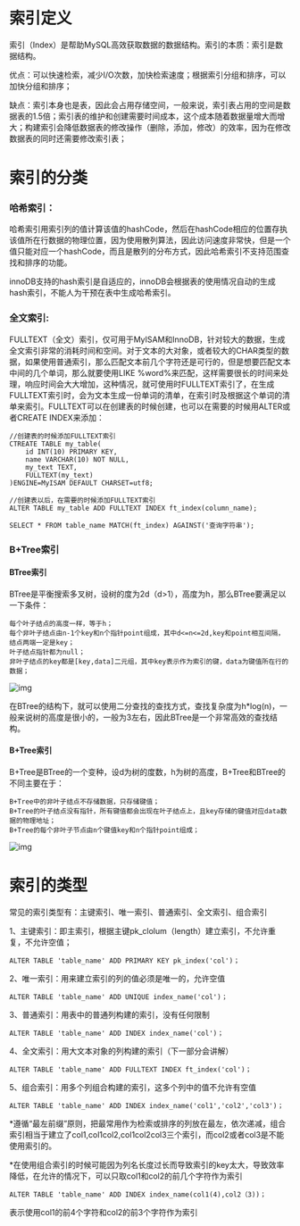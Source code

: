 # 索引定义

索引（Index）是帮助MySQL高效获取数据的数据结构。索引的本质：索引是数据结构。

优点：可以快速检索，减少I/O次数，加快检索速度；根据索引分组和排序，可以加快分组和排序；

缺点：索引本身也是表，因此会占用存储空间，一般来说，索引表占用的空间是数据表的1.5倍；索引表的维护和创建需要时间成本，这个成本随着数据量增大而增大；构建索引会降低数据表的修改操作（删除，添加，修改）的效率，因为在修改数据表的同时还需要修改索引表；

# 索引的分类

### **哈希索引：**

​		哈希索引用索引列的值计算该值的hashCode，然后在hashCode相应的位置存执该值所在行数据的物理位置，因为使用散列算法，因此访问速度非常快，但是一个值只能对应一个hashCode，而且是散列的分布方式，因此哈希索引不支持范围查找和排序的功能。

​		innoDB支持的hash索引是自适应的，innoDB会根据表的使用情况自动的生成hash索引，不能人为干预在表中生成哈希索引。

### **全文索引**:

​		FULLTEXT（全文）索引，仅可用于MyISAM和InnoDB，针对较大的数据，生成全文索引非常的消耗时间和空间。对于文本的大对象，或者较大的CHAR类型的数据，如果使用普通索引，那么匹配文本前几个字符还是可行的，但是想要匹配文本中间的几个单词，那么就要使用LIKE %word%来匹配，这样需要很长的时间来处理，响应时间会大大增加，这种情况，就可使用时FULLTEXT索引了，在生成FULLTEXT索引时，会为文本生成一份单词的清单，在索引时及根据这个单词的清单来索引。FULLTEXT可以在创建表的时候创建，也可以在需要的时候用ALTER或者CREATE INDEX来添加：

```mysql
//创建表的时候添加FULLTEXT索引
CTREATE TABLE my_table(
    id INT(10) PRIMARY KEY,
    name VARCHAR(10) NOT NULL,
    my_text TEXT,
    FULLTEXT(my_text)
)ENGINE=MyISAM DEFAULT CHARSET=utf8;

//创建表以后，在需要的时候添加FULLTEXT索引
ALTER TABLE my_table ADD FULLTEXT INDEX ft_index(column_name);
```

```mysql
SELECT * FROM table_name MATCH(ft_index) AGAINST('查询字符串');
```

### **B+Tree索引**

#### **BTree索引**

BTree是平衡搜索多叉树，设树的度为2d（d>1），高度为h，那么BTree要满足以一下条件：

    每个叶子结点的高度一样，等于h；
    每个非叶子结点由n-1个key和n个指针point组成，其中d<=n<=2d,key和point相互间隔，结点两端一定是key；
    叶子结点指针都为null；
    非叶子结点的key都是[key,data]二元组，其中key表示作为索引的键，data为键值所在行的数据；
![img](https://img-blog.csdn.net/20180411150103704)

在BTree的结构下，就可以使用二分查找的查找方式，查找复杂度为h*log(n)，一般来说树的高度是很小的，一般为3左右，因此BTree是一个非常高效的查找结构。

#### B+Tree索引

B+Tree是BTree的一个变种，设d为树的度数，h为树的高度，B+Tree和BTree的不同主要在于：

    B+Tree中的非叶子结点不存储数据，只存储键值；
    B+Tree的叶子结点没有指针，所有键值都会出现在叶子结点上，且key存储的键值对应data数据的物理地址；
    B+Tree的每个非叶子节点由n个键值key和n个指针point组成；


![img](https://img-blog.csdn.net/20180411151308606)

# 索引的类型

常见的索引类型有：主键索引、唯一索引、普通索引、全文索引、组合索引

1、主键索引：即主索引，根据主键pk_clolum（length）建立索引，不允许重复，不允许空值；

```mysql
ALTER TABLE 'table_name' ADD PRIMARY KEY pk_index('col')；
```

2、唯一索引：用来建立索引的列的值必须是唯一的，允许空值

```mysql
ALTER TABLE 'table_name' ADD UNIQUE index_name('col')；
```

3、普通索引：用表中的普通列构建的索引，没有任何限制

```mysql
ALTER TABLE 'table_name' ADD INDEX index_name('col')；
```

4、全文索引：用大文本对象的列构建的索引（下一部分会讲解）

```mysql
ALTER TABLE 'table_name' ADD FULLTEXT INDEX ft_index('col')；
```

5、组合索引：用多个列组合构建的索引，这多个列中的值不允许有空值

```mysql
ALTER TABLE 'table_name' ADD INDEX index_name('col1','col2','col3')；
```

*遵循“最左前缀”原则，把最常用作为检索或排序的列放在最左，依次递减，组合索引相当于建立了col1,col1col2,col1col2col3三个索引，而col2或者col3是不能使用索引的。

*在使用组合索引的时候可能因为列名长度过长而导致索引的key太大，导致效率降低，在允许的情况下，可以只取col1和col2的前几个字符作为索引

```mysql
ALTER TABLE 'table_name' ADD INDEX index_name(col1(4),col2（3))；
```

表示使用col1的前4个字符和col2的前3个字符作为索引
